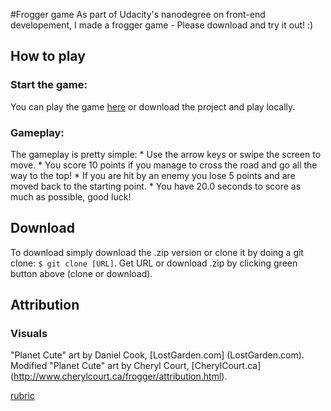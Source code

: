 #Frogger game
As part of Udacity's nanodegree on front-end developement, I made a frogger game - Please download and try it out! :)

## How to play
### Start the game:
You can play the game [here](https://etokheim.github.io/Udacity/09%20Classic%20Arcade%20Game%20Clone/03%20Project%20-%20Classic%20Arcade%20Game%20-%20Ladybug/frontend-nanodegree-arcade-game/) or download the project and play locally.

### Gameplay:
The gameplay is pretty simple:
	* Use the arrow keys or swipe the screen to move.
	* You score 10 points if you manage to cross the road and go all the way to the top!
	* If you are hit by an enemy you lose 5 points and are moved back to the starting point.
	* You have 20.0 seconds to score as much as possible, good luck!

## Download
To download simply download the .zip version or clone it by doing a git clone: `` $ git clone [URL] ``. Get URL or download .zip by clicking green button above (clone or download).

## Attribution
### Visuals
"Planet Cute" art by Daniel Cook, [LostGarden.com] (LostGarden.com).
Modified "Planet Cute" art by Cheryl Court, [CherylCourt.ca] (http://www.cherylcourt.ca/frogger/attribution.html).


[rubric](https://review.udacity.com/#!/projects/2696458597/rubric)
